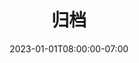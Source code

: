 ---
title: "归档"
url: archive
Type: archive
date: 2023-01-01T08:00:00-07:00
Description: "文章归档页面"
---